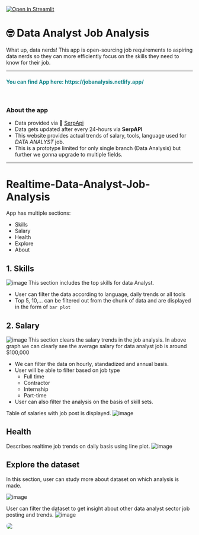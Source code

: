 [![Open in Streamlit](https://static.streamlit.io/badges/streamlit_badge_black_white.svg)](https://jobdata.streamlit.app/)
# 🤓 Data Analyst Job Analysis
What up, data nerds! This app is open-sourcing job requirements to aspiring data nerds so they can more efficiently focus on the skills they need to know for their job. 

___
<span style = 'color:#0E8388;'>
  <h4 style = 'color:#0E8388;'> You can find App here: https://jobanalysis.netlify.app/ </h4> 
 
</span>
<br>

### About the app
- Data provided via 🤖 [SerpApi](https://serpapi.com/)
- Data gets  updated after every 24-hours via **SerpAPI**
- This website provides actual trends of salary, tools, language used for *DATA ANALYST* job.
- This is a prototype limited for only single branch (Data Analysis) but further we gonna upgrade to multiple fields.

___

# Realtime-Data-Analyst-Job-Analysis

App has multiple sections:
- Skills
- Salary
- Health
- Explore
- About

## 1. Skills
![image](https://user-images.githubusercontent.com/85128700/222881663-357003a7-5377-45fa-b756-2b144553cb3c.png)
This section includes the top skills for data Analyst. 
- User can filter the data according to language, daily trends or all tools
- Top 5, 10,... can be filtered out from the chunk of data and are displayed in the form of `bar plot`

## 2. Salary
![image](https://user-images.githubusercontent.com/85128700/222881695-7177bbd4-3671-448e-a386-6f2d7278f354.png)
This section clears the salary trends in the job analysis. In above graph we can clearly see the average salary for data analyst job is around $100,000
- We can filter the data on hourly, standadized and annual basis.
- User will be able to filter based on job type
    - Full time
    - Contractor
    - Internship
    - Part-time
- User can also filter the analysis on the basis of skill sets.

Table of salaries with job post is displayed.
![image](https://user-images.githubusercontent.com/85128700/222881705-eec19b07-15a4-4468-9cec-b480ca0fe550.png)

## Health
Describes realtime job trends on daily basis using line plot.
![image](https://user-images.githubusercontent.com/85128700/222881711-009d02ec-e486-4f80-b6b5-064728c98d9d.png)

## Explore the dataset
In this section, user can study more about dataset on which analysis is made.

![image](https://user-images.githubusercontent.com/85128700/222881721-72fc9632-2b3e-40f0-9678-daff0d966ee3.png)

User can filter the dataset to get insight about other data analyst sector job posting and trends.
![image](https://user-images.githubusercontent.com/85128700/222881727-72e7fb4a-06ed-432d-a074-26e3633c761b.png)


<img src = 'https://i.pinimg.com/originals/40/12/1a/40121a3616ecf2439a5b04d733b6f437.gif' style = 'width:auto;height:auto; display:block; margin-left:auto; margin-right:auto; border-radius:30px;'></img>
